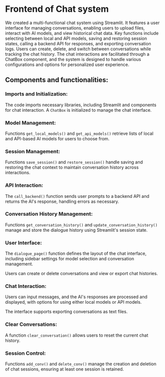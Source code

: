# Frontend of Chat system

We created a multi-functional chat system using Streamlit. It features a user interface for managing conversations, enabling users to upload files, interact with AI models, and view historical chat data. Key functions include selecting between local and API models, saving and restoring session states, calling a backend API for responses, and exporting conversation logs. Users can create, delete, and switch between conversations while tracking the chat history. The chat interactions are facilitated through a ChatBox component, and the system is designed to handle various configurations and options for personalized user experience.

## Components and functionalities:

### Imports and Initialization:

The code imports necessary libraries, including Streamlit and components for chat interaction.
A `ChatBox` is initialized to manage the chat interface.

### Model Management:

Functions `get_local_models()` and `get_api_models()` retrieve lists of local and API-based AI models for users to choose from.

### Session Management:

Functions `save_session()` and `restore_session()` handle saving and restoring the chat context to maintain conversation history across interactions.

### API Interaction:

The `call_backend()` function sends user prompts to a backend API and returns the AI's response, handling errors as necessary.

### Conversation History Management:

Functions `get_conversation_history()` and `update_conversation_history()` manage and store the dialogue history using Streamlit's session state.

### User Interface:

The `dialogue_page()` function defines the layout of the chat interface, including sidebar settings for model selection and conversation management.

Users can create or delete conversations and view or export chat histories.

### Chat Interaction:

Users can input messages, and the AI's responses are processed and displayed, with options for using either local models or API models.

The interface supports exporting conversations as text files.

### Clear Conversations:

A function `clear_conversation()` allows users to reset the current chat history.

### Session Control:

Functions `add_conv()` and `delete_conv()` manage the creation and deletion of chat sessions, ensuring at least one session is retained.
